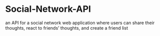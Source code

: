 # Social-Network-API
an API for a social network web application where users can share their thoughts, react to friends’ thoughts, and create a friend list

